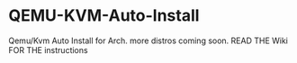 # QEMU-KVM-Auto-Install
Qemu/Kvm Auto Install for Arch. more distros coming soon.
READ THE Wiki FOR THE instructions
